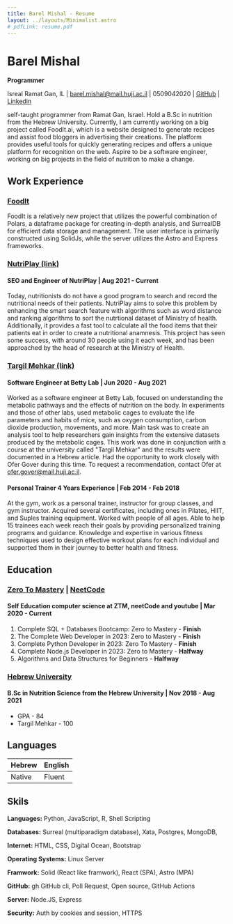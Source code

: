 ```yaml
---
title: Barel Mishal - Resume
layout: ../layouts/Minimalist.astro
# pdfLink: resume.pdf
---
```


# Barel Mishal
<!-- github, linkdin, phone,  -->

**Programmer**

Isreal Ramat Gan, IL | barel.mishal@mail.huji.ac.il | 0509042020 | [GitHub](<https://github.com/barel-mishal>) | [Linkedin](<https://www.linkedin.com/in/barel-mishal/>) 

self-taught programmer from Ramat Gan, Israel. Hold a B.Sc in nutrition from the Hebrew University. Currently, I am currently working on a big project called FoodIt.ai, which is a website designed to generate recipes and assist food bloggers in advertising their creations. The platform provides useful tools for quickly generating recipes and offers a unique platform for recognition on the web. Aspire to be a software engineer, working on big projects in the field of nutrition to make a change.

## Work Experience
 
### [FoodIt](<>)

FoodIt is a relatively new project that utilizes the powerful combination of Polars, a dataframe package for creating in-depth analysis, and SurrealDB for efficient data storage and management. The user interface is primarily constructed using SolidJs, while the server utilizes the Astro and Express frameworks.

### [NutriPlay (link)](<https://nutriplay.io>)

#### SEO and Engineer of NutriPlay | Aug 2021 - Current

Today, nutritionists do not have a good program to search and record the nutritional needs of their patients. NutriPlay aims to solve this problem by enhancing the smart search feature with algorithms such as word distance and ranking algorithms to sort the nutrtional dataset of Ministry of health. Additionally, it provides a fast tool to calculate all the food items that their patients eat in order to create a nutritional anamnesis. This project has seen some success, with around 30 people using it each week, and has been approached by the head of research at the Ministry of Health.

### [Targil Mehkar (link)](<https://docs.google.com/document/d/1riWszdZaGeG8sQb_88hFiMAbSOKesnofOflr3RHObHo/edit?usp=sharing>)

#### Software Engineer at Betty Lab | Jun 2020 - Aug 2021

Worked as a software engineer at Betty Lab, focused on understanding the metabolic pathways and the effects of nutrition on the body. In experiments and those of other labs, used metabolic cages to evaluate the life parameters and habits of mice, such as oxygen consumption, carbon dioxide production, movements, and more. Main task was to create an analysis tool to help researchers gain insights from the extensive datasets produced by the metabolic cages. This work was done in conjunction with a course at the university called "Targil Mehkar" and the results were documented in a Hebrew article. Had the opportunity to work closely with Ofer Gover during this time. To request a recommendation, contact Ofer at ofer.gover@mail.huji.ac.il.

#### Personal Trainer 4 Years Experience | Feb 2014 - Feb 2018

At the gym, work as a personal trainer, instructor for group classes, and gym instructor. Acquired several certificates, including ones in Pilates, HIIT, and Suples training equipment. Worked with people of all ages. Able to help 15 trainees each week reach their goals by providing personalized training programs and guidance. Knowledge and expertise in various fitness techniques used to design effective workout plans for each individual and supported them in their journey to better health and fitness.

## Education

### [Zero To Mastery](<https://zerotomastery.io/>) | [NeetCode](<https://neetcode.io/>) 

#### Self Education computer science at ZTM, neetCode and youtube | Mar 2020 - Current 
1. Complete SQL + Databases Bootcamp: Zero to Mastery - **Finish**
2. The Complete Web Developer in 2023: Zero to Mastery - **Finish**
3. Complete Python Developer in 2023: Zero To Mastery - **Finish**
4. Complete Node.js Developer in 2023: Zero to Mastery - **Halfway**
5. Algorithms and Data Structures for Beginners - **Halfway**


### [Hebrew University](<https://new.huji.ac.il/>) 

#### B.Sc in Nutrition Science from the Hebrew University | Nov 2018 - Aug 2021

* GPA - 84
* Targil Mehkar - 100

## Languages

| Hebrew | English |
| -------| ------- |
| Native | Fluent  |

## Skils
**Languages:** Python, JavaScript, R, Shell Scripting

**Databases:** Surreal (multiparadigm database), Xata, Postgres, MongoDB, 

**Internet:** HTML, CSS, Digital Ocean, Bootstrap

**Operating Systems:** Linux Server

**Framwork:** Solid (React like framwork), React (SPA), Astro (MPA)

**GitHub:** gh GitHub cli, Poll Request, Open source, GitHub Actions

**Server:** Node.JS, Express

**Security:** Auth by cookies and session, HTTPS


<!-- ## Soft skils  -->

